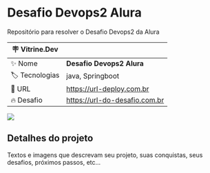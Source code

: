 # Desafio Devops2 Alura

Repositório para resolver o Desafio Devops2 da Alura

| :placard: Vitrine.Dev |     |
| -------------  | --- |
| :sparkles: Nome        | **Desafio Devops2 Alura**
| :label: Tecnologias | java, Springboot
| :rocket: URL         | https://url-deploy.com.br
| :fire: Desafio     | https://url-do-desafio.com.br

<!-- Inserir imagem com a #vitrinedev ao final do link -->
![](https://via.placeholder.com/1200x500.png?text=imagem+lindona+do+meu+projeto#vitrinedev)

## Detalhes do projeto

Textos e imagens que descrevam seu projeto, suas conquistas, seus desafios, próximos passos, etc...
